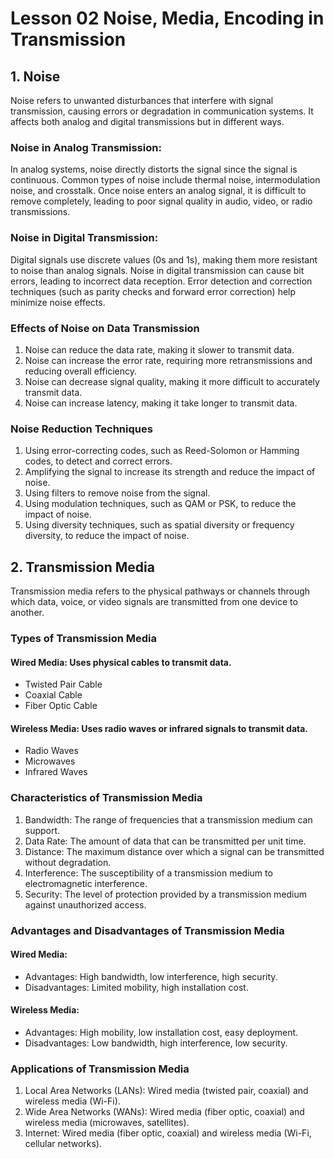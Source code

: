 # Lesson 02 Noise, Media, Encoding in Transmission

## 1. Noise
Noise refers to unwanted disturbances that interfere with signal transmission, causing errors or degradation in communication systems. It affects both analog and digital transmissions but in different ways.

### Noise in Analog Transmission:
In analog systems, noise directly distorts the signal since the signal is continuous.
Common types of noise include thermal noise, intermodulation noise, and crosstalk.
Once noise enters an analog signal, it is difficult to remove completely, leading to poor signal quality in audio, video, or radio transmissions.

### Noise in Digital Transmission:
Digital signals use discrete values (0s and 1s), making them more resistant to noise than analog signals.
Noise in digital transmission can cause bit errors, leading to incorrect data reception.
Error detection and correction techniques (such as parity checks and forward error correction) help minimize noise effects.

### Effects of Noise on Data Transmission
1. Noise can reduce the data rate, making it slower to transmit data.
2. Noise can increase the error rate, requiring more retransmissions and reducing overall efficiency.
3. Noise can decrease signal quality, making it more difficult to accurately transmit data.
4. Noise can increase latency, making it take longer to transmit data.

### Noise Reduction Techniques
1. Using error-correcting codes, such as Reed-Solomon or Hamming codes, to detect and correct errors.
2. Amplifying the signal to increase its strength and reduce the impact of noise.
3. Using filters to remove noise from the signal.
4. Using modulation techniques, such as QAM or PSK, to reduce the impact of noise.
5. Using diversity techniques, such as spatial diversity or frequency diversity, to reduce the impact of noise.

## 2. Transmission Media

Transmission media refers to the physical pathways or channels through which data, voice, or video signals are transmitted from one device to another.

### Types of Transmission Media

#### Wired Media: Uses physical cables to transmit data.
- Twisted Pair Cable
- Coaxial Cable
- Fiber Optic Cable

#### Wireless Media: Uses radio waves or infrared signals to transmit data.
- Radio Waves
- Microwaves
- Infrared Waves

### Characteristics of Transmission Media

1. Bandwidth: The range of frequencies that a transmission medium can support.
2. Data Rate: The amount of data that can be transmitted per unit time.
3. Distance: The maximum distance over which a signal can be transmitted without degradation.
4. Interference: The susceptibility of a transmission medium to electromagnetic interference.
5. Security: The level of protection provided by a transmission medium against unauthorized access.

### Advantages and Disadvantages of Transmission Media

#### Wired Media:

- Advantages: High bandwidth, low interference, high security.
- Disadvantages: Limited mobility, high installation cost.

#### Wireless Media:
- Advantages: High mobility, low installation cost, easy deployment.
- Disadvantages: Low bandwidth, high interference, low security.

### Applications of Transmission Media

1. Local Area Networks (LANs): Wired media (twisted pair, coaxial) and wireless media (Wi-Fi).
2. Wide Area Networks (WANs): Wired media (fiber optic, coaxial) and wireless media (microwaves, satellites).
3. Internet: Wired media (fiber optic, coaxial) and wireless media (Wi-Fi, cellular networks).

